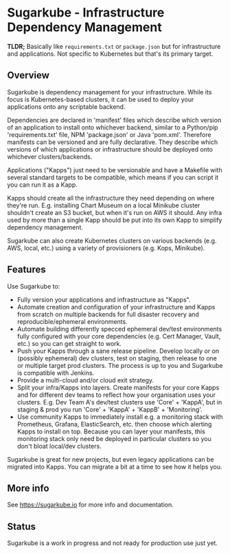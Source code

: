 # Sugarkube - Infrastructure Dependency Management

**TLDR;** Basically like `requirements.txt` or `package.json` but for 
infrastructure and applications. Not specific to Kubernetes but that's its
primary target.

## Overview
Sugarkube is dependency management for your infrastructure. 
While its focus is Kubernetes-based clusters, it can be used to deploy your
applications onto any scriptable backend.

Dependencies are declared in 'manifest' files which describe which version of
an application to install onto whichever backend, similar to a Python/pip
'requirements.txt' file,  NPM 'package.json' or Java 'pom.xml'. Therefore 
manifests can be versioned and are fully declarative. They describe which 
versions of which applications or infrastructure should be deployed onto 
whichever clusters/backends.

Applications ("Kapps") just need to be versionable and have a Makefile with 
several standard targets to be compatible, which means if you can script it 
you can run it as a Kapp. 

Kapps should create all the infrastructure they need depending on where they're 
run. E.g. installing Chart Museum on a local Minikube cluster shouldn't create
an S3 bucket, but when it's run on AWS it should. Any infra used by more than
a single Kapp should be put into its own Kapp to simplify dependency management.

Sugarkube can also create Kubernetes clusters on various backends
(e.g. AWS, local, etc.) using a variety of provisioners (e.g. Kops, Minikube).

## Features
Use Sugarkube to:

  * Fully version your applications and infrastructure as "Kapps".
  * Automate creation and configuration of your infrastructure and Kapps from 
    scratch on multiple backends for full disaster recovery and reproducible/ephemeral environments.
  * Automate building differently specced ephemeral dev/test environments fully 
    configured with your core dependencies (e.g. Cert Manager, Vault, etc.) so 
    you can get straight to work.
  * Push your Kapps through a sane release pipeline. Develop locally or
    on (possibly ephemeral) dev clusters, test on staging, then release to one or 
    multiple target prod clusters. The process is up to you and Sugarkube is
    compatible with Jenkins.
  * Provide a multi-cloud and/or cloud exit strategy.
  * Split your infra/Kapps into layers. Create manifests for your core Kapps
    and for different dev teams to reflect how your organisation uses your 
    clusters. E.g. Dev Team A's dev/test clusters use 'Core' + 'KappA', but in 
    staging & prod you run 'Core' + 'KappA' + 'KappB' + 'Monitoring'.
  * Use community Kapps to immediately install e.g. a monitoring stack with
    Prometheus, Grafana, ElasticSearch, etc. then choose which alerting 
    Kapps to install on top. Because you can layer your manifests, this 
    monitoring stack only need be deployed in particular clusters so you don't 
    bloat local/dev clusters.

Sugarkube is great for new projects, but even legacy applications can be 
migrated into Kapps. You can migrate a bit at a time to see how it helps you.

## More info
See https://sugarkube.io for more info and documentation. 

## Status
Sugarkube is a work in progress and not ready for production use just yet.
